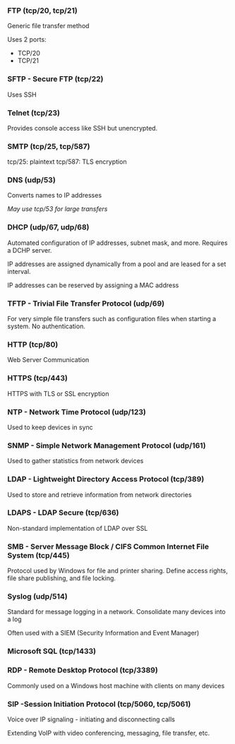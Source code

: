 ### FTP (tcp/20, tcp/21)
Generic file transfer method

Uses 2 ports:
- TCP/20
- TCP/21

### SFTP - Secure FTP (tcp/22)
Uses SSH

### Telnet (tcp/23)
Provides console access like SSH but unencrypted.

### SMTP (tcp/25, tcp/587)
tcp/25: plaintext
tcp/587: TLS encryption

### DNS (udp/53)
Converts names to IP addresses

*May use tcp/53 for large transfers*

### DHCP (udp/67, udp/68)
Automated configuration of IP addresses, subnet mask, and more. Requires a DCHP server.

IP addresses are assigned dynamically from a pool and are leased for a set interval.

IP addresses can be reserved by assigning a MAC address

### TFTP - Trivial File Transfer Protocol (udp/69)
For very simple file transfers such as configuration files when starting a system. No authentication.

### HTTP (tcp/80)
Web Server Communication

### HTTPS (tcp/443)
HTTPS with TLS or SSL encryption

### NTP - Network Time Protocol (udp/123)
Used to keep devices in sync

### SNMP - Simple Network Management Protocol (udp/161)
Used to gather statistics from network devices

### LDAP - Lightweight Directory Access Protocol (tcp/389)
Used to store and retrieve information from network directories

### LDAPS - LDAP Secure (tcp/636)
Non-standard implementation of LDAP over SSL

### SMB - Server Message Block / CIFS Common Internet File System (tcp/445)
Protocol used by Windows for file and printer sharing. Define access rights, file share publishing, and file locking.

### Syslog (udp/514)
Standard for message logging in a network. Consolidate many devices into a log

Often used with a SIEM (Security Information and Event Manager)

### Microsoft SQL (tcp/1433)

### RDP - Remote Desktop Protocol (tcp/3389)
Commonly used on a Windows host machine with clients on many devices

### SIP -Session Initiation Protocol (tcp/5060, tcp/5061)
Voice over IP signaling - initiating and disconnecting calls

Extending VoIP with video conferencing, messaging, file transfer, etc.